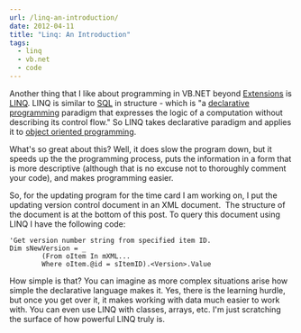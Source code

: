 ```yaml
---
url: /linq-an-introduction/
date: 2012-04-11
title: "Linq: An Introduction"
tags:
  - linq
  - vb.net
  - code
---
```


Another thing that I like about programming in VB.NET beyond <a href="2012/04/05/extensions-in-vb-net/">Extensions</a> is <a href="http://msdn.microsoft.com/en-us/library/bb308959.aspx">LINQ</a>. LINQ is similar to <a href="http://en.wikipedia.org/wiki/Sql">SQL</a> in structure - which is "a <a href="http://en.wikipedia.org/wiki/Declarative_programming">declarative programming</a> paradigm that expresses the logic of a computation without describing its control flow." So LINQ takes declarative paradigm and applies it to <a href="http://en.wikipedia.org/wiki/Object-oriented_programming">object oriented programming</a>.

What's so great about this? Well, it does slow the program down, but it speeds up the the programming process, puts the information in a form that is more descriptive (although that is no excuse not to thoroughly comment your code), and makes programming easier.

So, for the updating program for the time card I am working on, I put the updating version control document in an XML document.  The structure of the document is at the bottom of this post. To query this document using LINQ I have the following code:

``` vbscript
'Get version number string from specified item ID.
Dim sNewVersion = _
        (From oItem In mXML...
        Where oItem.@id = sItemID).<Version>.Value
```

How simple is that? You can imagine as more complex situations arise how simple the declarative language makes it. Yes, there is the learning hurdle, but once you get over it, it makes working with data much easier to work with. You can even use LINQ with classes, arrays, etc. I'm just scratching the surface of how powerful LINQ truly is.
